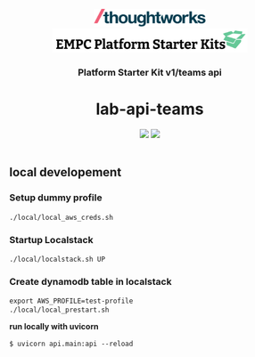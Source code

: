 <div align="center">
	<p>
		<img alt="Thoughtworks Logo" src="https://raw.githubusercontent.com/ThoughtWorks-DPS/static/master/thoughtworks_flamingo_wave.png?sanitize=true" width=200 />
    <br />
		<img alt="DPS Title" src="https://raw.githubusercontent.com/ThoughtWorks-DPS/static/master/EMPCPlatformStarterKitsImage.png" width=350/>
	</p>
  <h3>Platform Starter Kit v1/teams api</h3>
  <h1>lab-api-teams</h1>
  <a href="https://app.circleci.com/pipelines/github/ThoughtWorks-DPS/lab-api-teams"><img src="https://circleci.com/gh/ThoughtWorks-DPS/lab-api-teams.svg?style=shield"></a> <a href="https://opensource.org/licenses/MIT"><img src="https://img.shields.io/github/license/ThoughtWorks-DPS/circleci-remote-docker"></a>
</div>
<br />




## local developement  


### Setup dummy profile
```
./local/local_aws_creds.sh
```
### Startup Localstack
```
./local/localstack.sh UP
```
### Create dynamodb table in localstack
```
export AWS_PROFILE=test-profile
./local/local_prestart.sh
```

**run locally with uvicorn**  
```
$ uvicorn api.main:api --reload
```
